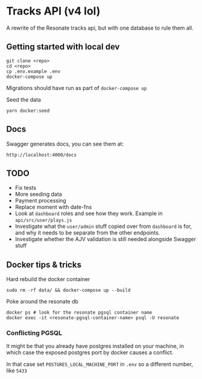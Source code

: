 # Tracks API (v4 lol)

A rewrite of the Resonate tracks api, but with one database to rule them all.

## Getting started with local dev

```
git clone <repo>
cd <repo>
cp .env.example .env
docker-compose up
```

Migrations should have run as part of `docker-compose up`

Seed the data

```
yarn docker:seed
```

## Docs

Swagger generates docs, you can see them at: 

```
http://localhost:4000/docs
```

## TODO

* Fix tests
* More seeding data
* Payment processing
* Replace moment with date-fns
* Look at `dashboard` roles and see how they work. Example in `api/src/user/plays.js`
* Investigate what the `user/admin` stuff copied over from `dashboard` is for, and why it needs to be separate from the other endpoints.
* Investigate whether the AJV validation is still needed alongside Swagger stuff

## Docker tips & tricks

Hard rebuild the docker container

```
sudo rm -rf data/ && docker-compose up --build
``` 

Poke around the resonate db

```
docker ps # look for the resonate pgsql container name
docker exec -it <resonate-pgsql-container-name> psql -U resonate
```

### Conflicting PGSQL

It might be that you already have postgres installed on your machine, in which case the exposed postgres port by docker causes a conflict. 

In that case set `POSTGRES_LOCAL_MACHINE_PORT` in `.env` so a different number, like `5433`